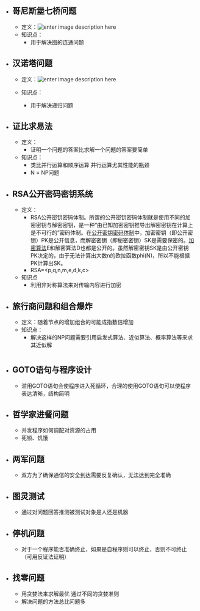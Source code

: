 - ## 哥尼斯堡七桥问题
	* 定义：![enter image description here](https://app.yinxiang.com/shard/s51/nl/20976021/0a4c3677-38a7-413d-9ab7-122b5231ab0f/res/680978e9-bfc0-4c10-969e-967b91c19cde.jpg?resizeSmall&width=832)
	*  知识点：
		- 用于解决图的连通问题
- ## 汉诺塔问题
	* 定义：![enter image description here](https://app.yinxiang.com/shard/s51/res/f8516f81-2894-4a0b-9280-e1c5e1603851.jpg)
	
	* 知识点：
		- 用于解决递归问题
- ## 证比求易法 
	- 定义：
		- 证明一个问题的答案比求解一个问题的答案要简单
	- 知识点：
		- 类比并行运算和顺序运算  并行运算尤其性能的瓶颈 
		- N = NP问题
- ## RSA公开密码密钥系统
	- 定义：
		- RSA公开密钥密码体制。所谓的公开密钥密码体制就是使用不同的加密密钥与解密密钥，是一种“由已知加密密钥推导出解密密钥在计算上是不可行的”密码体制。在[公开密钥密码体制](https://baike.baidu.com/item/%E5%85%AC%E5%BC%80%E5%AF%86%E9%92%A5%E5%AF%86%E7%A0%81%E4%BD%93%E5%88%B6)中，加密密钥（即公开密钥）PK是公开信息，而解密密钥（即秘密密钥）SK是需要保密的。[加密算法](https://baike.baidu.com/item/%E5%8A%A0%E5%AF%86%E7%AE%97%E6%B3%95)E和解密算法D也都是公开的。虽然解密密钥SK是由公开密钥PK决定的，由于无法计算出大数n的欧拉函数phi(N)，所以不能根据PK计算出SK。
		- RSA=<p,q,n,m,e,d,k,c>
	- 知识点
		- 利用非对称算法来对传输内容进行加密
- ## 旅行商问题和组合爆炸
	- 定义：随着节点的增加组合的可能成指数倍增加
	- 知识点：
		- 解决这样的NP问题需要引用启发式算法、近似算法、概率算法等来求其近似解
#
- ## GOTO语句与程序设计
	- 滥用GOTO语句会使程序进入死循环，合理的使用GOTO语句可以使程序表达清晰，结构简明
- ## 哲学家进餐问题
	- 并发程序如何调配对资源的占用
	- 死锁、饥饿
- ## 两军问题
	- 双方为了确保通信的安全到达需要反复确认，无法达到完全准确
- ## 图灵测试
	- 通过对问题回答推测被测试对象是人还是机器
- ## 停机问题
	- 对于一个程序能否准确终止，如果是自程序则可以终止，否则不可终止（可用反证法证明）
- ## 找零问题
	- 用贪婪法来求解最优  通过不同的贪婪准则
	- 解决问题的方法总比问题多

<!--stackedit_data:
eyJoaXN0b3J5IjpbMTI3MDAwNTgwMCwtMjA3OTAwNDU1MCwtMT
U5MTA4MTI0M119
-->